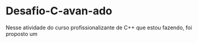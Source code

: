 # Desafio-C-avan-ado
Nesse atividade do curso profissionalizante de C++ que estou fazendo, foi proposto um
